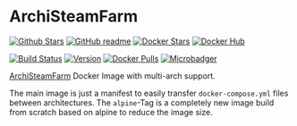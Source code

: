 # ArchiSteamFarm

[![Github Stars](https://img.shields.io/github/stars/supersandro2000/docker-images.svg?maxAge=43200&label=Github%20Stars)](https://github.com/SuperSandro2000/docker-images)
[![GitHub readme](https://img.shields.io/badge/GitHub-readme-blue.svg)](https://github.com/SuperSandro2000/docker-images/blob/master/archisteamfarm/README.md)
[![Docker Stars](https://img.shields.io/docker/stars/supersandro2000/archisteamfarm.svg?label=Docker%20Stars&maxAge=43200)](https://hub.docker.com/r/supersandro2000/archisteamfarm/)
[![Docker Hub](https://img.shields.io/badge/Docker-hub-blue.svg)](https://hub.docker.com/r/supersandro2000/archisteamfarm/)

[![Build Status](https://img.shields.io/travis/SuperSandro2000/docker-images.svg?maxAge=43200)](https://travis-ci.org/SuperSandro2000/docker-images)
[![Version](https://img.shields.io/docker/v/supersandro2000/archisteamfarm.svg?label=Version&sort=date&maxAge=43200)](https://hub.docker.com/r/supersandro2000/archisteamfarm/)
[![Docker Pulls](https://img.shields.io/docker/pulls/supersandro2000/archisteamfarm.svg?label=Docker%20Pulls&maxAge=43200)](https://hub.docker.com/r/supersandro2000/archisteamfarm/)
[![Microbadger](https://images.microbadger.com/badges/image/supersandro2000/archisteamfarm.svg)](https://microbadger.com/images/supersandro2000/archisteamfarm)

[ArchiSteamFarm](https://github.com/JustArchiNET/ArchiSteamFarm) Docker Image with multi-arch support.

The main image is just a manifest to easily transfer `docker-compose.yml` files between architectures.
The ``alpine``-Tag is a completely new image build from scratch based on alpine to reduce the image size.
